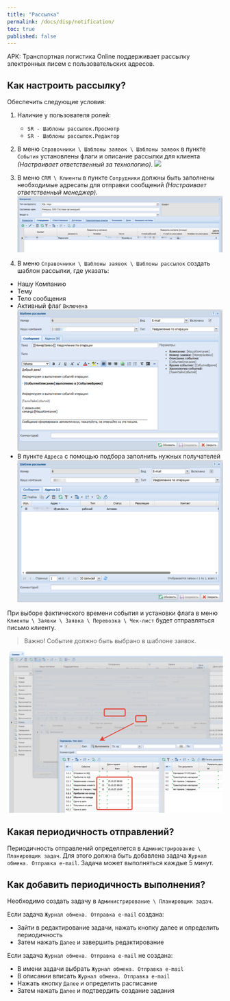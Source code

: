 ```yaml
---
title: "Рассылка"
permalink: /docs/disp/notification/
toc: true
published: false
---
```


АРК: Транспортная логистика Online поддерживает рассылку электронных писем с пользовательских адресов.

## Как настроить рассылку?

Обеспечить следующие условия:

1. Наличие у пользователя ролей:

    - `SR - Шаблоны рассылок.Просмотр`
    - `SR - Шаблоны рассылок.Редактор`

2. В меню `Справочники \ Шаблоны заявок \ Шаблоны заявок` в пункте `События` установлены флаги и описание рассылки для клиента _(Настраивает ответственный за технологию)_.
![](/assets/images/sending1.png)
3. В меню `CRM \ Клиенты` в пункте `Сотрудники` должны быть заполнены необходимые адресаты для отправки сообщений _(Настраивает ответственный менеджер)_.
![](/assets/images/sending2.png)
4. В меню `Справочники \ Шаблоны заявок \ Шаблоны рассылок` создать шаблон рассылки, где указать:

- Нашу Компанию
- Тему
- Тело сообщения
- Активный флаг `Включена`
![](/assets/images/sending3.png)
- В пункте `Адреса` с помощью подбора заполнить нужных получателей
![](/assets/images/sending4.png)

При выборе фактического времени события и установки флага в меню `Клиенты \ Заявки \ Заявка \ Перевозка \ Чек-лист` будет отправляться письмо клиенту.
> Важно! Событие должно быть выбрано в шаблоне заявок.

![](/assets/images/sending5.png)


## Какая периодичность отправлений?

Периодичность отправлений определяется в `Администрирование \ Планировщик задач`.
Для этого должна быть добавлена задача `Журнал обмена. Отправка e-mail`.
Задача может выполняться каждые 5 минут.

## Как добавить периодичность выполнения?

Необходимо создать задачу в `Администрирование \ Планировщик задач`.

Если задача `Журнал обмена. Отправка e-mail` создана:

- Зайти в редактирование задачи, нажать кнопку далее и определить периодичность
- Затем нажать `Далее` и завершить редактирование

Если задача `Журнал обмена. Отправка e-mail` не создана:
- В имени задачи выбрать `Журнал обмена. Отправка e-mail`
- В описании вписать `Журнал обмена. Отправка e-mail`
- Нажать кнопку `Далее` и определить расписание
- Затем нажать `Далее` и подтвердить создание задания
